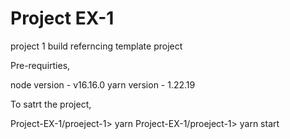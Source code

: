 # Project EX-1

project 1 build referncing template project

Pre-requirties,

node version - v16.16.0
yarn version - 1.22.19

To satrt the project, 

Project-EX-1/proeject-1> yarn
Project-EX-1/proeject-1> yarn start
